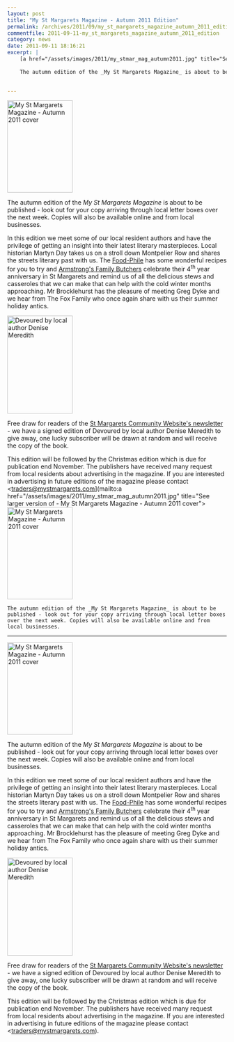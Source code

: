 ```yaml
---
layout: post
title: "My St Margarets Magazine - Autumn 2011 Edition"
permalink: /archives/2011/09/my_st_margarets_magazine_autumn_2011_edition.html
commentfile: 2011-09-11-my_st_margarets_magazine_autumn_2011_edition
category: news
date: 2011-09-11 18:16:21
excerpt: |
    [a href="/assets/images/2011/my_stmar_mag_autumn2011.jpg" title="See larger version of - My St Margarets Magazine - Autumn 2011 cover"><img src="/assets/images/2011/my_stmar_mag_autumn2011_thumb.jpg" width="150" height="212" alt="My St Margarets Magazine - Autumn 2011 cover" class="photo right" /></a>
    
    The autumn edition of the _My St Margarets Magazine_ is about to be published - look out for your copy arriving through local letter boxes over the next week. Copies will also be available online and from local businesses.
    

---
```


<a href="/assets/images/2011/my_stmar_mag_autumn2011.jpg" title="See larger version of - My St Margarets Magazine - Autumn 2011 cover"><img src="/assets/images/2011/my_stmar_mag_autumn2011_thumb.jpg" width="150" height="212" alt="My St Margarets Magazine - Autumn 2011 cover" class="photo right" /></a>

The autumn edition of the *My St Margarets Magazine* is about to be published - look out for your copy arriving through local letter boxes over the next week. Copies will also be available online and from local businesses.

In this edition we meet some of our local resident authors and have the privilege of getting an insight into their latest literary masterpieces. Local historian Martyn Day takes us on a stroll down Montpelier Row and shares the streets literary past with us. The [Food-Phile](http://www.mystmargarets.com/food/) has some wonderful recipes for you to try and [Armstrong's Family Butchers](http://www.mystmargarets.com/directory/food/200709131503) celebrate their 4<sup>th</sup> year anniversary in St Margarets and remind us of all the delicious stews and casseroles that we can make that can help with the cold winter months approaching. Mr Brocklehurst has the pleasure of meeting Greg Dyke and we hear from The Fox Family who once again share with us their summer holiday antics.

<a href="/assets/images/2011/devoured_meredith.jpg" title="See larger version of - Devoured by local author Denise Meredith"><img src="/assets/images/2011/devoured_meredith_thumb.jpg" width="150" height="225" alt="Devoured by local author Denise Meredith" class="photo right" /></a>

Free draw for readers of the [St Margarets Community Website's newsletter](/cgi-bin/newsletter.cgi) - we have a signed edition of Devoured by local author Denise Meredith to give away, one lucky subscriber will be drawn at random and will receive the copy of the book.

This edition will be followed by the Christmas edition which is due for publication end November. The publishers have received many request from local residents about advertising in the magazine. If you are interested in advertising in future editions of the magazine please contact <traders@mystmargarets.com](mailto:a href="/assets/images/2011/my_stmar_mag_autumn2011.jpg" title="See larger version of - My St Margarets Magazine - Autumn 2011 cover"><img src="/assets/images/2011/my_stmar_mag_autumn2011_thumb.jpg" width="150" height="212" alt="My St Margarets Magazine - Autumn 2011 cover" class="photo right" /></a>
    
    The autumn edition of the _My St Margarets Magazine_ is about to be published - look out for your copy arriving through local letter boxes over the next week. Copies will also be available online and from local businesses.
    

---

<a href="/assets/images/2011/my_stmar_mag_autumn2011.jpg" title="See larger version of - My St Margarets Magazine - Autumn 2011 cover"><img src="/assets/images/2011/my_stmar_mag_autumn2011_thumb.jpg" width="150" height="212" alt="My St Margarets Magazine - Autumn 2011 cover" class="photo right" /></a>

The autumn edition of the *My St Margarets Magazine* is about to be published - look out for your copy arriving through local letter boxes over the next week. Copies will also be available online and from local businesses.

In this edition we meet some of our local resident authors and have the privilege of getting an insight into their latest literary masterpieces. Local historian Martyn Day takes us on a stroll down Montpelier Row and shares the streets literary past with us. The [Food-Phile](http://www.mystmargarets.com/food/) has some wonderful recipes for you to try and [Armstrong's Family Butchers](http://www.mystmargarets.com/directory/food/200709131503) celebrate their 4<sup>th</sup> year anniversary in St Margarets and remind us of all the delicious stews and casseroles that we can make that can help with the cold winter months approaching. Mr Brocklehurst has the pleasure of meeting Greg Dyke and we hear from The Fox Family who once again share with us their summer holiday antics.

<a href="/assets/images/2011/devoured_meredith.jpg" title="See larger version of - Devoured by local author Denise Meredith"><img src="/assets/images/2011/devoured_meredith_thumb.jpg" width="150" height="225" alt="Devoured by local author Denise Meredith" class="photo right" /></a>

Free draw for readers of the [St Margarets Community Website's newsletter](/cgi-bin/newsletter.cgi) - we have a signed edition of Devoured by local author Denise Meredith to give away, one lucky subscriber will be drawn at random and will receive the copy of the book.

This edition will be followed by the Christmas edition which is due for publication end November. The publishers have received many request from local residents about advertising in the magazine. If you are interested in advertising in future editions of the magazine please contact <traders@mystmargarets.com).
